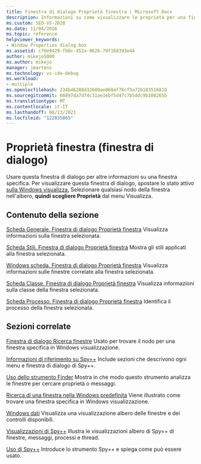 ```yaml
---
title: Finestra di dialogo Proprietà finestra | Microsoft Docs
description: Informazioni su come visualizzare le proprietà per una finestra elencata Windows visualizzazione. Questo articolo contiene collegamenti ad altri articoli che documentano le proprietà.
ms.custom: SEO-VS-2020
ms.date: 11/04/2016
ms.topic: reference
helpviewer_keywords:
- Window Properties dialog box
ms.assetid: c70e9429-fb0c-452a-9626-79f168393e44
author: mikejo5000
ms.author: mikejo
manager: jmartens
ms.technology: vs-ide-debug
ms.workload:
- multiple
ms.openlocfilehash: 234b46288d32689ae868af78cf3a72b183516818
ms.sourcegitcommit: 68897da7d74c31ae1ebf5d47c7b5ddc9b108265b
ms.translationtype: MT
ms.contentlocale: it-IT
ms.lasthandoff: 08/13/2021
ms.locfileid: "122035865"
---
```

# <a name="window-properties-dialog-box"></a>Proprietà finestra (finestra di dialogo)
Usare questa finestra di dialogo per altre informazioni su una finestra specifica. Per visualizzare questa finestra di dialogo, spostare lo stato attivo [sulla Windows visualizza.](../debugger/windows-view.md) Selezionare qualsiasi nodo della finestra nell'albero, **quindi scegliere Proprietà** dal menu Visualizza. 

## <a name="in-this-section"></a>Contenuto della sezione
 [Scheda Generale. Finestra di dialogo Proprietà finestra](../debugger/general-tab-window-properties-dialog-box.md) Visualizza informazioni sulla finestra selezionata.

 [Scheda Stili. Finestra di dialogo Proprietà finestra](../debugger/styles-tab-window-properties-dialog-box.md) Mostra gli stili applicati alla finestra selezionata.

 [Windows scheda. Finestra di dialogo Proprietà finestra](../debugger/windows-tab-window-properties-dialog-box.md) Visualizza informazioni sulle finestre correlate alla finestra selezionata.

 [Scheda Classe. Finestra di dialogo Proprietà finestra](../debugger/class-tab-window-properties-dialog-box.md) Visualizza informazioni sulla classe della finestra selezionata.

 [Scheda Processo. Finestra di dialogo Proprietà finestra](../debugger/process-tab-window-properties-dialog-box.md) Identifica il processo della finestra selezionata.

## <a name="related-sections"></a>Sezioni correlate
 [Finestra di dialogo Ricerca finestre](../debugger/window-search-dialog-box.md) Usato per trovare il nodo per una finestra specifica in Windows visualizzazione.

 [Informazioni di riferimento su Spy++](../debugger/spy-increment-reference.md) Include sezioni che descrivono ogni menu e finestra di dialogo di Spy++.

 [Uso dello strumento Finder](../debugger/how-to-use-the-finder-tool.md) Mostra in che modo questo strumento analizza le finestre per cercare proprietà o messaggi.

 [Ricerca di una finestra nella Windows predefinita](../debugger/how-to-search-for-a-window-in-windows-view.md) Viene illustrato come trovare una finestra specifica in Windows visualizzazione.

 [Windows dati](../debugger/windows-view.md) Visualizza una visualizzazione albero delle finestre e dei controlli disponibili.

 [Visualizzazioni di Spy++](../debugger/spy-increment-views.md) Illustra le visualizzazioni albero di Spy++ di finestre, messaggi, processi e thread.

 [Uso di Spy++](../debugger/using-spy-increment.md) Introduce lo strumento Spy++ e spiega come può essere usato.